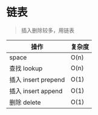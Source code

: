 # 链表

>插入删除较多，用链表

|  操作   | 复杂度  |
|  ----  | ----  |
|  space  | O(n) |
|  查找 lookup  | O(n) |
|  插入 insert prepend | O(1) |
|  插入 insert append | O(1) |
|  删除 delete | O(1) |




